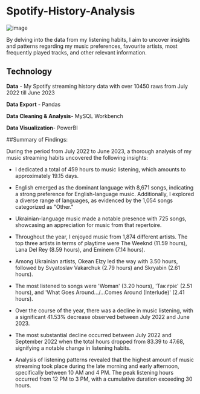 # Spotify-History-Analysis

![image](https://github.com/cheredarykk/Spotify-History-Analysis/assets/39804524/d1db22f8-66f8-43bf-8fc5-16b51e6cb980)


By delving into the data from my listening habits, I aim to uncover insights and patterns regarding my music preferences, favourite artists, most frequently played tracks, and other relevant information. 


## Technology
**Data** - My Spotify streaming history data with over 10450 raws from July 2022 till June 2023

**Data Export** - Pandas 

**Data Cleaning & Analysis**- MySQL Workbench

**Data Visualization**- PowerBI

##Summary of Findings:

During the period from July 2022 to June 2023, a thorough analysis of my music streaming habits uncovered the following insights:

- I dedicated a total of 459 hours to music listening, which amounts to approximately 19.15 days.
- English emerged as the dominant language with 8,671 songs, indicating a strong preference for English-language music. Additionally, I explored a diverse range of languages, as evidenced by the 1,054 songs categorized as "Other."
- Ukrainian-language music made a notable presence with 725 songs, showcasing an appreciation for music from that repertoire.

- Throughout the year, I enjoyed music from 1,874 different artists. The top three artists in terms of playtime were The Weeknd (11.59 hours), Lana Del Rey (8.59 hours), and Eminem (7.14 hours).
- Among Ukrainian artists, Okean Elzy led the way with 3.50 hours, followed by Svyatoslav Vakarchuk (2.79 hours) and Skryabin (2.61 hours).

- The most listened to songs were 'Woman' (3.20 hours), 'Так гріє' (2.51 hours), and 'What Goes Around.../...Comes Around (Interlude)' (2.41 hours).

- Over the course of the year, there was a decline in music listening, with a significant 41.53% decrease observed between July 2022 and June 2023.
- The most substantial decline occurred between July 2022 and September 2022 when the total hours dropped from 83.39 to 47.68, signifying a notable change in listening habits.

- Analysis of listening patterns revealed that the highest amount of music streaming took place during the late morning and early afternoon, specifically between 10 AM and 4 PM. The peak listening hours occurred from 12 PM to 3 PM, with a cumulative duration exceeding 30 hours.






